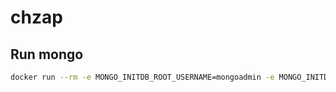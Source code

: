 # chzap

## Run mongo
```bash
docker run --rm -e MONGO_INITDB_ROOT_USERNAME=mongoadmin -e MONGO_INITDB_ROOT_PASSWORD=supersecretpasswordlol -p 27016:27017 mongo
```